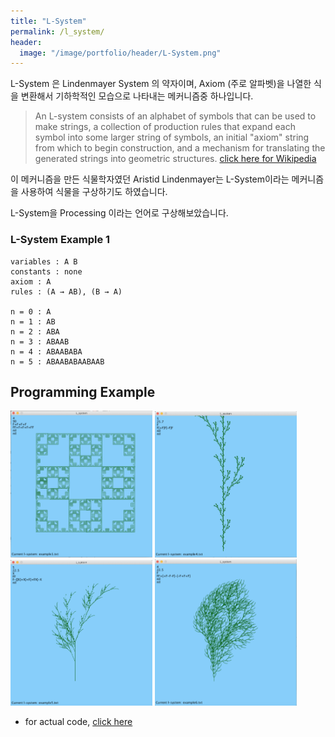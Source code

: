 ```yaml
---
title: "L-System"
permalink: /l_system/
header:
  image: "/image/portfolio/header/L-System.png"
---
```


L-System 은 Lindenmayer System 의 약자이며, Axiom (주로 알파벳)을 나열한 식을 변환해서 기하학적인
모습으로 나타내는 메커니즘중 하나입니다.
> An L-system consists of an alphabet of symbols that can be used to make strings, a collection of production rules that expand each symbol into some larger string of symbols, an initial "axiom" string from which to begin construction, and a mechanism for translating the generated strings into geometric structures.
[click here for Wikipedia](https://en.wikipedia.org/wiki/L-system)

이 메커니즘을 만든 식물학자였던 Aristid Lindenmayer는 L-System이라는 메커니즘을 사용하여 식물을 구상하기도
하였습니다.

L-System을 Processing 이라는 언어로 구상해보았습니다.

### L-System Example 1
```
variables : A B
constants : none
axiom : A
rules : (A → AB), (B → A)

n = 0 : A
n = 1 : AB
n = 2 : ABA
n = 3 : ABAAB
n = 4 : ABAABABA
n = 5 : ABAABABAABAAB
```

## Programming Example
<img src="/image/L-system/1.png" width="45%" height="45%">
<img src="/image/L-system/2.png" width="45%" height="45%">
<img src="/image/L-system/3.png" width="45%" height="45%">
<img src="/image/L-system/4.png" width="45%" height="45%">

- for actual code, [click here](https://github.com/donghakang/L-System)
